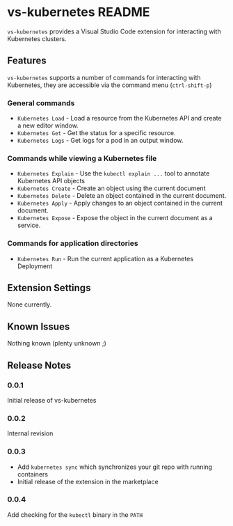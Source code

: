 # vs-kubernetes README

`vs-kubernetes` provides a Visual Studio Code extension for interacting with Kubernetes clusters.

## Features

`vs-kubernetes` supports a number of commands for interacting with Kubernetes, they are accessible via the command
menu (`ctrl-shift-p`)

### General commands

   * `Kubernetes Load` - Load a resource from the Kubernetes API and create a new editor window.
   * `Kubernetes Get` - Get the status for a specific resource.
   * `Kubernetes Logs` - Get logs for a pod in an output window.

### Commands while viewing a Kubernetes file

   * `Kubernetes Explain` - Use the `kubectl explain ...` tool to annotate Kubernetes API objects
   * `Kubernetes Create` - Create an object using the current document
   * `Kubernetes Delete` - Delete an object contained in the current document.
   * `Kubernetes Apply` - Apply changes to an object contained in the current document.
   * `Kubernetes Expose` - Expose the object in the current document as a service.

### Commands for application directories
   * `Kubernetes Run` - Run the current application as a Kubernetes Deployment

## Extension Settings

None currently.

## Known Issues

Nothing known (plenty unknown ;)

## Release Notes

### 0.0.1

Initial release of vs-kubernetes

### 0.0.2

Internal revision

### 0.0.3

* Add `kubernetes sync` which synchronizes your git repo with running containers
* Initial release of the extension in the marketplace

### 0.0.4

Add checking for the `kubectl` binary in the `PATH`
